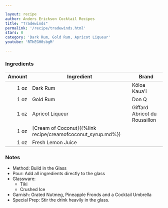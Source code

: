 ```yaml
---

layout: recipe
author: Anders Erickson Cocktail Recipes
title: "Tradewinds"
permalink: '/recipe/tradewinds.html'
stars: 0
category: 'Dark Rum, Gold Rum, Apricot Liqueur'
youtube: 'RThEGH0sbgM'

---
```


### Ingredients

|Amount  | Ingredient                                                  | Brand                         |
| -----: | ----------------------------------------------------------- | ----------------------------- |
|   1 oz | Dark Rum                                                    | Kōloa Kaua'i                  |
|   1 oz | Gold Rum                                                    | Don Q                         |
|   1 oz | Apricot Liqueur                                             | Giffard Abricot du Roussillon |
|   1 oz | [Cream of Coconut]({%link recipe/creamofcoconut_syrup.md%}) |
|   1 oz | Fresh Lemon Juice                                           |

### Notes

- Method: Build in the Glass
- Pour: Add all ingredients directly to the glass
- Glassware: 
    - Tiki
    - Crushed Ice
- Garnish: Grated Nutmeg, Pineapple Fronds and a Cocktail Umbrella
- Special Prep: Stir the drink heavily in the glass.

